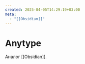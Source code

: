 ```yaml
---
created: 2025-04-05T14:29:19+03:00
meta:
  - "[[Obsidian]]"
---
```


# Anytype
Аналог [[Obsidian]].